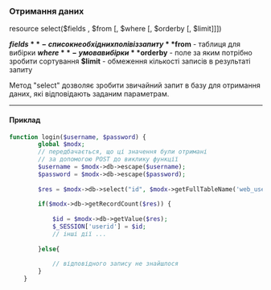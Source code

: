 ### Отримання даних

resource select($fields , $from [, $where [, $orderby [, $limit]]])

**$fields** - список необхідних полів із запиту
**$from** - таблиця для вибірки
**$where** - умова вибірки
**$orderby** - поле за яким потрібно зробити сортування
**$limit** - обмеження кількості записів в результаті запиту

Метод "select" дозволяє зробити звичайний запит в базу для отримання даних, які відповідають заданим параметрам.

***

#### Приклад

```php
function login($username, $password) {  
		global $modx;  
		// передбачається, що ці значення були отримані
		// за допомогою POST до виклику функції  
		$username = $modx->db->escape($username); 
		$password = $modx->db->escape($password); 
		
		$res = $modx->db->select("id", $modx->getFullTableName('web_users'),  "username='" . $username ."' AND password='".md5($password)."'");  
		
		if($modx->db->getRecordCount($res)) {  
			
			$id = $modx->db->getValue($res);  
			$_SESSION['userid'] = $id;  
			// інші дії ...  
			
		}else{  
		
			// відповідного запису не знайшлося 
		}  
	}
```
